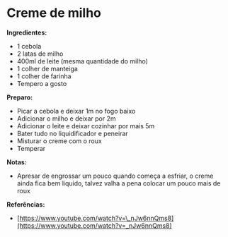 # Creme de milho

**Ingredientes:**

* 1 cebola
* 2 latas de milho
* 400ml de leite \(mesma quantidade do milho\)
* 1 colher de manteiga
* 1 colher de farinha
* Tempero a gosto

**Preparo:**

* Picar a cebola e deixar 1m no fogo baixo
* Adicionar o milho e deixar por 2m
* Adicionar o leite e deixar cozinhar por mais 5m
* Bater tudo no liquidificador e peneirar
* Misturar o creme com o roux
* Temperar

**Notas:**

* Apresar de engrossar um pouco quando começa a esfriar, o creme ainda fica bem liquido, talvez valha a pena colocar um pouco mais de roux

**Referências:**

* [https://www.youtube.com/watch?v=\_nJw6nnQms8](https://www.youtube.com/watch?v=_nJw6nnQms8)

